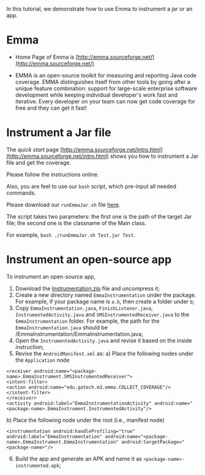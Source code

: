In this tutorial, we demonstrate how to use Emma to instrument a jar or an app.

# Emma

* Home Page of Emma is [http://emma.sourceforge.net/](http://emma.sourceforge.net/)

* EMMA is an open-source toolkit for measuring and reporting Java code coverage. EMMA distinguishes itself from other tools by going after a unique feature combination: support for large-scale enterprise software development while keeping individual developer's work fast and iterative. Every developer on your team can now get code coverage for free and they can get it fast!

# Instrument a Jar file

The *quick start* page [http://emma.sourceforge.net/intro.html](http://emma.sourceforge.net/intro.html) shows you how to instrument a Jar file and get the coverage.

Please follow the instructions online.

Also, you are feel to use our `bash` script, which pre-input all needed commands.

Please download our `runEmmaJar.sh` file [here](runEmmaJar.sh).

The script takes two parameters: the first one is the path of the target Jar file; the second one is the classname of the Main class.

For example, `bash ./runEmmaJar.sh Test.jar Test`.

# Instrument an open-source app

To instrument an open-source app, 

1. Download the [Instrumentation.zip](Instrumentation.zip) file and uncompress it;
2. Create a new directory named `EmmaInstrumentation` under the package. For example, if your package name is `a.b`, then create a folder under `b`;
3. Copy `EmmaInstrumentation.java`, `FinishListener.java`, `InstrumentedActivity.java` and `SMSInstrumentedReceiver.java` to the `EmmaInstrumentation` folder. For example, the path for the `EmmaInstrumentation.java` should be <package-name>/EmmaInstrumentation/EmmaInstrumentation.java;
4. Open the `InstrumentedActivity.java` and revise it based on the inside instruction;
5. Revise the `AndroidManifest.xml` as:
  a) Place the following nodes under the `Application` node
  ```
  <receiver android:name="<package-name>.EmmaInstrument.SMSInstrumentedReceiver">
  <intent-filter>
  <action android:name="edu.gatech.m3.emma.COLLECT_COVERAGE"/>
  </intent-filter>
  </receiver>
  <activity android:label="EmmaInstrumentationActivity" android:name="<package-name>.EmmaInstrument.InstrumentedActivity"/>
  ```
  
  b) Place the following node under the root (i.e., manifest node)
  ```
  <instrumentation android:handleProfiling="true" android:label="EmmaInstrumentation" android:name="<package-name>.EmmaInstrument.EmmaInstrumentation" android:targetPackage="<package-name>"/>
  ```
6. Build the app and generate an APK and name it as `<package-name>-instrumented.apk`;  
